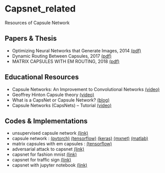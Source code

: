 # Capsnet_related
Resources of Capsule Network

## Papers & Thesis
- Optimizing Neural Networks that Generate Images, 2014 [(pdf)](http://www.cs.toronto.edu/~tijmen/tijmen_thesis.pdf)
- Dynamic Routing Between Capsules, 2017 [(pdf)](https://arxiv.org/abs/1710.09829)
- MATRIX CAPSULES WITH EM ROUTING, 2018 [(pdf)](https://openreview.net/pdf?id=HJWLfGWRb)

## Educational Resources
- Capsule Networks: An Improvement to Convolutional Networks [(video)](https://www.youtube.com/watch?v=VKoLGnq15RM)
- Geoffrey Hinton Capsule theory [(video)](https://www.youtube.com/watch?v=6S1_WqE55UQ)
- What is a CapsNet or Capsule Network? [(blog)](https://hackernoon.com/what-is-a-capsnet-or-capsule-network-2bfbe48769cc)
- Capsule Networks (CapsNets) – Tutorial [(video)](https://www.youtube.com/watch?v=pPN8d0E3900)

## Codes & Implementations
- unsupervised capsule network [(link)](https://github.com/mrkulk/Unsupervised-Capsule-Network)
- capsule network : [(pytorch)](https://github.com/gram-ai/capsule-networks) [(tensorflow)](https://github.com/naturomics/CapsNet-Tensorflow) [(keras)](https://github.com/XifengGuo/CapsNet-Keras) [(mxnet)](https://github.com/Soonhwan-Kwon/capsnet.mxnet) [(matlab)](https://github.com/yechengxi/LightCapsNet)
- matrix capsules with em capsules : [(tensorflow)](https://github.com/www0wwwjs1/Matrix-Capsules-EM-Tensorflow)
- adversarial attack to capsnet [(link)](https://github.com/jaesik817/adv_attack_capsnet)
- capsnet for fashion mnist [(link)](https://github.com/XifengGuo/CapsNet-Fashion-MNIST)
- capsnet for traffic sign [(link)](https://github.com/thibo73800/capsnet-traffic-sign-classifier)
- capsnet with jupyter notebook [(link)](https://github.com/rrqq/CapsNet-tensorflow-jupyter)

